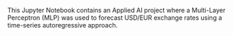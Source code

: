 This Jupyter Notebook contains an Applied AI project where a Multi-Layer Perceptron (MLP) was used to forecast USD/EUR exchange rates using a time-series autoregressive approach.
